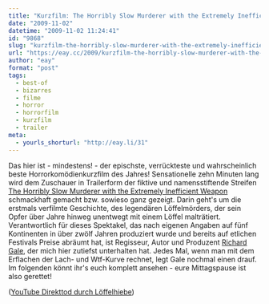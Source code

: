 ```yaml
---
title: "Kurzfilm: The Horribly Slow Murderer with the Extremely Inefficient Weapon"
date: "2009-11-02"
datetime: "2009-11-02 11:24:41"
id: "9868"
slug: "kurzfilm-the-horribly-slow-murderer-with-the-extremely-inefficient-weapon"
url: "https://eay.cc/2009/kurzfilm-the-horribly-slow-murderer-with-the-extremely-inefficient-weapon/"
author: "eay"
format: "post"
tags:
  - best-of
  - bizarres
  - filme
  - horror
  - horrorfilm
  - kurzfilm
  - trailer
meta:
  - yourls_shorturl: "http://eay.li/31"
---
```


Das hier ist - mindestens! - der epischste, verrückteste und wahrscheinlich beste Horrorkomödienkurzfilm des Jahres! Sensationelle zehn Minuten lang wird dem Zuschauer in Trailerform der fiktive und namensstiftende Streifen [The Horribly Slow Murderer with the Extremely Inefficient Weapon](http://www.imdb.com/title/tt1301160/) schmackhaft gemacht bzw. sowieso ganz gezeigt. Darin geht's um die erstmals verfilmte Geschichte, des legendären Löffelmörders, der sein Opfer über Jahre hinweg unentwegt mit einem Löffel malträtiert. Verantwortlich für dieses Spektakel, das nach eigenen Angaben auf fünf Kontinenten in über zwölf Jahren produziert wurde und bereits auf etlichen Festivals Preise abräumt hat, ist Regisseur, Autor und Produzent [Richard Gale](http://www.richard-gale.com/), der mich hier zutiefst unterhalten hat. Jedes Mal, wenn man mit dem Erflachen der Lach- und Wtf-Kurve rechnet, legt Gale nochmal einen drauf. Im folgenden könnt ihr's euch komplett ansehen - eure Mittagspause ist also gerettet!

 ([YouTube Direkttod durch Löffelhiebe](http://www.youtube.com/watch?v=9VDvgL58h_Y))

